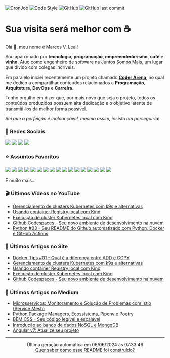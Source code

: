 ![CronJob](https://github.com/marcosleal-prd/marcosleal-prd/workflows/CronJob/badge.svg) ![Code Style](https://github.com/marcosleal-prd/marcosleal-prd/workflows/Code%20Style/badge.svg) ![GitHub](https://img.shields.io/github/license/marcosleal-prd/marcosleal-prd) ![GitHub last commit](https://img.shields.io/github/last-commit/marcosleal-prd/marcosleal-prd)

# Sua visita será melhor com :coffee:

Olá :wave:, meu nome é Marcos V. Leal!

Sou apaixonado por **tecnologia**, **programação**, **empreendedorismo**, **café** e **vinho**. Atuo como engenheiro de software na [Juntos Somos Mais](https://www.juntossomosmais.com.br/), um lugar que divido com colegas incríveis.

Em paralelo iniciei recentemente um projeto chamado [**Coder Arena**](https://coderarena.com.br), no qual me dedico a compartilhar conteúdos relacionados a **Programação**, **Arquitetura**, **DevOps** e **Carreira**.

Tenho orgulho em dizer que, por mais novo que seja o projeto, todos os conteúdos produzidos possuem alta dedicação e o objetivo latente de transmiti-los da melhor forma possível.

*Sei que a perfeição é inalcançável, mesmo assim, insisto em persegui-la!*

### :link: Redes Sociais

<a href="https://youtube.com/channel/UC9ljALQ1KcfatYfoo_MqSgQ?sub_confirmation=1" target="_blank">
<img src="https://img.shields.io/badge/YouTube%20-%23FF0000.svg?&style=for-the-badge&logo=YouTube&logoColor=white"/></a>
<a href="https://www.instagram.com/coderarena/" target="_blank">
<img src="https://img.shields.io/badge/Instagram%20-%23E4405F.svg?&style=for-the-badge&logo=Instagram&logoColor=white"/></a>
<a href="https://twitter.com/marcosleal_prd" target="_blank">
<img src="https://img.shields.io/badge/Twitter%20-%231DA1F2.svg?&style=for-the-badge&logo=Twitter&logoColor=white"/></a>
<a href="https://www.linkedin.com/in/marcosleal-prd/" target="_blank">
<img src="https://img.shields.io/badge/linkedin%20-%230077B5.svg?&style=for-the-badge&logo=linkedin&logoColor=white"/></a>

### :star: Assuntos Favoritos

<img src="https://img.shields.io/badge/node.js%20-%2343853D.svg?&style=for-the-badge&logo=node.js&logoColor=white"/> <img src="https://img.shields.io/badge/javascript%20-%23323330.svg?&style=for-the-badge&logo=javascript&logoColor=%23F7DF1E"/> <img src="https://img.shields.io/badge/typescript%20-%23007ACC.svg?&style=for-the-badge&logo=typescript&logoColor=white"/> <img src="https://img.shields.io/badge/html5%20-%23E34F26.svg?&style=for-the-badge&logo=html5&logoColor=white"/> <img src="https://img.shields.io/badge/css3%20-%231572B6.svg?&style=for-the-badge&logo=css3&logoColor=white"/> <img src="https://img.shields.io/badge/python%20-%2314354C.svg?&style=for-the-badge&logo=python&logoColor=white"/> <img src="https://img.shields.io/badge/markdown-%23000000.svg?&style=for-the-badge&logo=markdown&logoColor=white"/> <img src="https://img.shields.io/badge/express.js%20-%23404d59.svg?&style=for-the-badge"/> <img src="https://img.shields.io/badge/django%20-%23092E20.svg?&style=for-the-badge&logo=django&logoColor=white"/> <img src="https://img.shields.io/badge/nestjs%20-%23E0234E.svg?&style=for-the-badge&logo=nestjs&logoColor=white" /> <img src="https://img.shields.io/badge/git%20-%23F05033.svg?&style=for-the-badge&logo=git&logoColor=white"/> <img src="https://img.shields.io/badge/AWS%20-%23FF9900.svg?&style=for-the-badge&logo=amazon-aws&logoColor=white"/> <img src ="https://img.shields.io/badge/postgres-%23316192.svg?&style=for-the-badge&logo=postgresql&logoColor=white"/> <img src ="https://img.shields.io/badge/MongoDB-%234ea94b.svg?&style=for-the-badge&logo=mongodb&logoColor=white"/> <img src="https://img.shields.io/badge/github%20actions%20-%232671E5.svg?&style=for-the-badge&logo=github%20actions&logoColor=white"/> <img src="https://img.shields.io/badge/docker%20-%230db7ed.svg?&style=for-the-badge&logo=docker&logoColor=white"/> <img src="https://img.shields.io/badge/kubernetes%20-%23326ce5.svg?&style=for-the-badge&logo=kubernetes&logoColor=white"/>

E muito mais...

### :clapper: Últimos Vídeos no YouTube

- [Gerenciamento de clusters Kubernetes com k9s e alternativas](https://www.youtube.com/watch?v=DPVg0LwkCA4)
- [Usando container Registry local com Kind](https://www.youtube.com/watch?v=ihZWicVcikg)
- [Execução de cluster Kubernetes local com Kind](https://www.youtube.com/watch?v=NEo36iGB6Mw)
- [Github Codespaces - Seu novo ambiente de desenvolvimento na nuvem](https://www.youtube.com/watch?v=7PZxNOt_0oU)
- [Python #03 - Seu README do Github automatizado com Python, Docker e GitHub Actions](https://www.youtube.com/watch?v=B0RhE-5opv4)

### :page_facing_up: Últimos Artigos no Site

- [Docker Tips #01 - Qual é a diferença entre ADD e COPY](https://coderarena.com.br/coderarena.com.br/posts/docker-tips-01-qual-e-a-diferenca-entre-add-e-copy/)
- [Gerenciamento de clusters Kubernetes com k9s e alternativas](https://coderarena.com.br/coderarena.com.br/posts/gerenciamento-de-clusters-kubernetes-com-k9s-e-alternativas/)
- [Usando container Registry local com Kind](https://coderarena.com.br/coderarena.com.br/posts/usando-container-registry-local-com-kind/)
- [Execução de cluster Kubernetes local com Kind](https://coderarena.com.br/coderarena.com.br/posts/execução-de-cluster-kubernetes-local-com-kind/)
- [Github Codespaces - Seu novo ambiente de desenvolvimento na nuvem](https://coderarena.com.br/coderarena.com.br/posts/github-codespaces-seu-novo-ambiente-de-desenvolvimento-na-nuvem/)

### :scroll: Últimos Artigos no Medium

- [Microsserviços: Monitoramento e Solução de Problemas com Istio (Service Mesh)](https://medium.com/juntos-somos-mais/microsservi%C3%A7os-monitoramento-e-solu%C3%A7%C3%A3o-de-problemas-com-istio-service-mesh-4590632df205?source=rss-36acaa566b36------2)
- [Python Package Managers, Ecossistema, Pipenv e Poetry](https://medium.com/juntos-somos-mais/python-package-managers-ecossistema-pipenv-e-poetry-1967fae56d26?source=rss-36acaa566b36------2)
- [BEM CSS - Seu código legível e escalável](https://medium.com/@marcosleal.prd/bem-css-seu-c%C3%B3digo-leg%C3%ADvel-e-escal%C3%A1vel-10f5ab25845a?source=rss-36acaa566b36------2)
- [Introdução ao banco de dados NoSQL e MongoDB](https://medium.com/@marcosleal.prd/introdu%C3%A7%C3%A3o-ao-banco-de-dados-nosql-e-mongodb-f217b4b75d6a?source=rss-36acaa566b36------2)
- [Angular v7: Atualize seu projeto](https://medium.com/@marcosleal.prd/angular-v7-atualize-seu-projeto-46615558925a?source=rss-36acaa566b36------2)

<hr>
<div align="center">
    Última geração automática em 06/06/2024 às 07:33:46
    <br>
    <a href="https://youtu.be/B0RhE-5opv4" target="_blank">
        Quer saber como esse README foi construído?
    </a>
</div>
